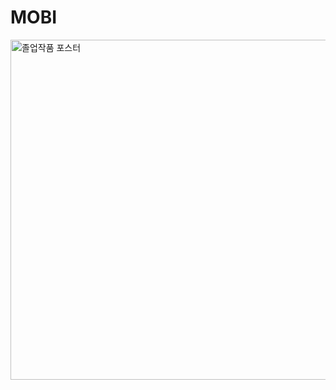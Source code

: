# MOBI


<img width="544" alt="졸업작품 포스터" src="https://github.com/Mobile-Employee-ID/MOBI-APP/assets/81986479/143a7727-e74b-4b73-a179-c95adaa171c6">
